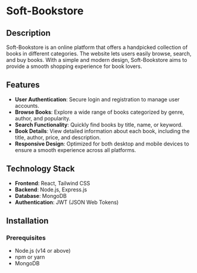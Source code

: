 # Soft-Bookstore

## Description
Soft-Bookstore is an online platform that offers a handpicked collection of books in different categories. The website lets users easily browse, search, and buy books. With a simple and modern design, Soft-Bookstore aims to provide a smooth shopping experience for book lovers.

## Features
- **User Authentication**: Secure login and registration to manage user accounts.
- **Browse Books**: Explore a wide range of books categorized by genre, author, and popularity.
- **Search Functionality**: Quickly find books by title, name, or keyword.
- **Book Details**: View detailed information about each book, including the title, author, price, and description.
- **Responsive Design**: Optimized for both desktop and mobile devices to ensure a smooth experience across all platforms.

## Technology Stack
- **Frontend**: React, Tailwind CSS
- **Backend**: Node.js, Express.js
- **Database**: MongoDB
- **Authentication**: JWT (JSON Web Tokens)

## Installation

### Prerequisites
- Node.js (v14 or above)
- npm or yarn
- MongoDB


